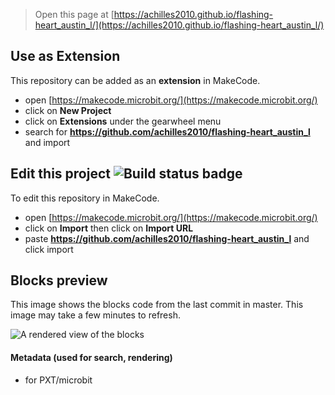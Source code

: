 
> Open this page at [https://achilles2010.github.io/flashing-heart_austin_l/](https://achilles2010.github.io/flashing-heart_austin_l/)

## Use as Extension

This repository can be added as an **extension** in MakeCode.

* open [https://makecode.microbit.org/](https://makecode.microbit.org/)
* click on **New Project**
* click on **Extensions** under the gearwheel menu
* search for **https://github.com/achilles2010/flashing-heart_austin_l** and import

## Edit this project ![Build status badge](https://github.com/achilles2010/flashing-heart_austin_l/workflows/MakeCode/badge.svg)

To edit this repository in MakeCode.

* open [https://makecode.microbit.org/](https://makecode.microbit.org/)
* click on **Import** then click on **Import URL**
* paste **https://github.com/achilles2010/flashing-heart_austin_l** and click import

## Blocks preview

This image shows the blocks code from the last commit in master.
This image may take a few minutes to refresh.

![A rendered view of the blocks](https://github.com/achilles2010/flashing-heart_austin_l/raw/master/.github/makecode/blocks.png)

#### Metadata (used for search, rendering)

* for PXT/microbit
<script src="https://makecode.com/gh-pages-embed.js"></script><script>makeCodeRender("{{ site.makecode.home_url }}", "{{ site.github.owner_name }}/{{ site.github.repository_name }}");</script>
